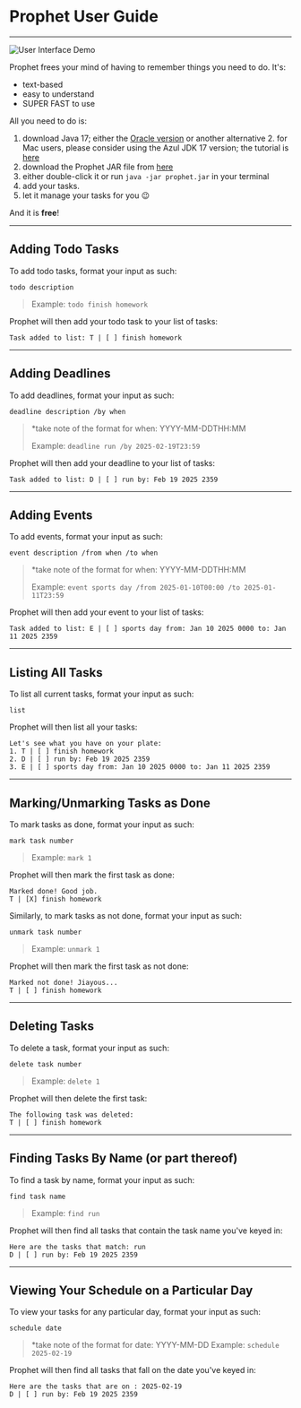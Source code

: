 # Prophet User Guide

---

![User Interface Demo](https://tim0tay.github.io/ip/Ui.png)

Prophet frees your mind of having to remember things you need to do. It's:
- text-based
- easy to understand
- SUPER FAST to use

All you need to do is:
1. download Java 17; either the [Oracle version](https://www.oracle.com/java/technologies/downloads/#java17) or 
another alternative
   2. for Mac users, please consider using the Azul JDK 17 version;
   the tutorial is [here](https://se-education.org/guides/tutorials/javaInstallationMac.html)
2. download the Prophet JAR file from [here](https://github.com/tim0tay/ip/releases/tag/A-Release)
3. either double-click it or run `java -jar prophet.jar` in your terminal
4. add your tasks.
5. let it manage your tasks for you 😉

And it is **free**!

---
## Adding Todo Tasks

To add todo tasks, format your input as such:

`todo description`

>Example: `todo finish homework`

Prophet will then add your todo task to your list of tasks:
```
Task added to list: T | [ ] finish homework
```

---
## Adding Deadlines

To add deadlines, format your input as such:

`deadline description /by when`
> 
> *take note of the format for when: YYYY-MM-DDTHH:MM
> 
> Example: `deadline run /by 2025-02-19T23:59`

Prophet will then add your deadline to your list of tasks:

```
Task added to list: D | [ ] run by: Feb 19 2025 2359
```
---
## Adding Events

To add events, format your input as such:

`event description /from when /to when`
>
> *take note of the format for when: YYYY-MM-DDTHH:MM
>
> Example: `event sports day /from 2025-01-10T00:00 /to 2025-01-11T23:59`

Prophet will then add your event to your list of tasks:

```
Task added to list: E | [ ] sports day from: Jan 10 2025 0000 to: Jan 11 2025 2359
```
---
## Listing All Tasks

To list all current tasks, format your input as such:

`list`

Prophet will then list all your tasks:

```
Let's see what you have on your plate:
1. T | [ ] finish homework
2. D | [ ] run by: Feb 19 2025 2359
3. E | [ ] sports day from: Jan 10 2025 0000 to: Jan 11 2025 2359
```
---
## Marking/Unmarking Tasks as Done

To mark tasks as done, format your input as such:

`mark task number`

> Example: `mark 1`

Prophet will then mark the first task as done:
```
Marked done! Good job.
T | [X] finish homework
```

Similarly, to mark tasks as not done, format your input as such:

`unmark task number`

> Example: `unmark 1`
 
Prophet will then mark the first task as not done:
```
Marked not done! Jiayous...
T | [ ] finish homework
```
---
## Deleting Tasks

To delete a task, format your input as such:

`delete task number`

> Example: `delete 1`

Prophet will then delete the first task:
```
The following task was deleted:
T | [ ] finish homework
```
---
## Finding Tasks By Name (or part thereof)

To find a task by name, format your input as such:

`find task name`

> Example: `find run`

Prophet will then find all tasks that contain the task name you've keyed in:
```
Here are the tasks that match: run
D | [ ] run by: Feb 19 2025 2359
```
---
## Viewing Your Schedule on a Particular Day

To view your tasks for any particular day, format your input as such:

`schedule date`

> *take note of the format for date: YYYY-MM-DD
> Example: `schedule 2025-02-19`

Prophet will then find all tasks that fall on the date you've keyed in:
```
Here are the tasks that are on : 2025-02-19
D | [ ] run by: Feb 19 2025 2359
```